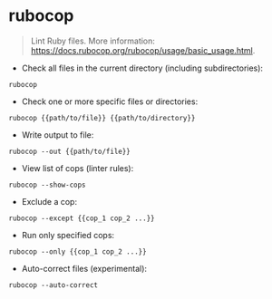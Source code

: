 # rubocop

> Lint Ruby files.
> More information: <https://docs.rubocop.org/rubocop/usage/basic_usage.html>.

- Check all files in the current directory (including subdirectories):

`rubocop`

- Check one or more specific files or directories:

`rubocop {{path/to/file}} {{path/to/directory}}`

- Write output to file:

`rubocop --out {{path/to/file}}`

- View list of cops (linter rules):

`rubocop --show-cops`

- Exclude a cop:

`rubocop --except {{cop_1 cop_2 ...}}`

- Run only specified cops:

`rubocop --only {{cop_1 cop_2 ...}}`

- Auto-correct files (experimental):

`rubocop --auto-correct`
